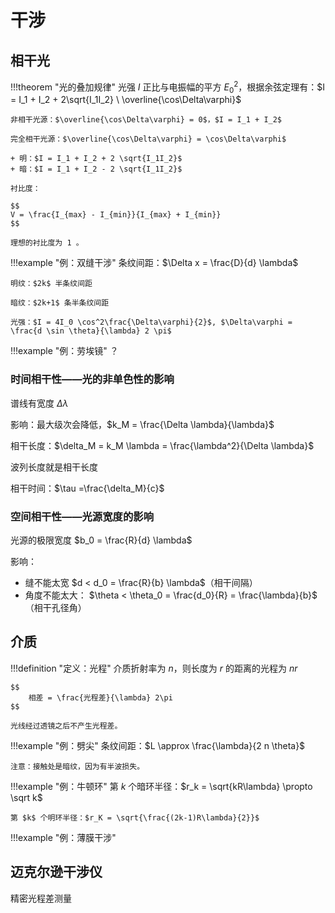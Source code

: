 # 干涉

## 相干光

!!!theorem "光的叠加规律"
    光强 $I$ 正比与电振幅的平方 $E_0^2$，根据余弦定理有：$I = I_1 + I_2 + 2\sqrt{I_1I_2} \ \overline{\cos\Delta\varphi}$

    非相干光源：$\overline{\cos\Delta\varphi} = 0$，$I = I_1 + I_2$

    完全相干光源：$\overline{\cos\Delta\varphi} = \cos\Delta\varphi$
    
    + 明：$I = I_1 + I_2 + 2 \sqrt{I_1I_2}$
    + 暗：$I = I_1 + I_2 - 2 \sqrt{I_1I_2}$

    衬比度：

    $$
    V = \frac{I_{max} - I_{min}}{I_{max} + I_{min}}
    $$
    
    理想的衬比度为 1 。


!!!example "例：双缝干涉"
    条纹间距：$\Delta x = \frac{D}{d} \lambda$
    
    明纹：$2k$ 半条纹间距

    暗纹：$2k+1$ 条半条纹间距

    光强：$I = 4I_0 \cos^2\frac{\Delta\varphi}{2}$, $\Delta\varphi = \frac{d \sin \theta}{\lambda} 2 \pi$

!!!example "例：劳埃镜"
    ？

### 时间相干性——光的非单色性的影响

谱线有宽度 $\Delta \lambda$

影响：最大级次会降低，$k_M = \frac{\Delta \lambda}{\lambda}$

相干长度：$\delta_M = k_M \lambda = \frac{\lambda^2}{\Delta \lambda}$

波列长度就是相干长度

相干时间：$\tau =\frac{\delta_M}{c}$

### 空间相干性——光源宽度的影响

光源的极限宽度 $b_0 = \frac{R}{d} \lambda$

影响：

+ 缝不能太宽 $d < d_0 = \frac{R}{b} \lambda$（相干间隔）
+ 角度不能太大： $\theta < \theta_0 = \frac{d_0}{R} = \frac{\lambda}{b}$ （相干孔径角）

## 介质

!!!definition "定义：光程"
    介质折射率为 $n$，则长度为 $r$ 的距离的光程为 $nr$

    $$
        相差 = \frac{光程差}{\lambda} 2\pi
    $$

    光线经过透镜之后不产生光程差。

!!!example "例：劈尖"
    条纹间距：$L \approx \frac{\lambda}{2 n \theta}$

    注意：接触处是暗纹，因为有半波损失。

!!!example "例：牛顿环"
    第 $k$ 个暗环半径：$r_k = \sqrt{kR\lambda} \propto \sqrt k$

    第 $k$ 个明环半径：$r_K = \sqrt{\frac{(2k-1)R\lambda}{2}}$

!!!example "例：薄膜干涉"

## 迈克尔逊干涉仪

精密光程差测量